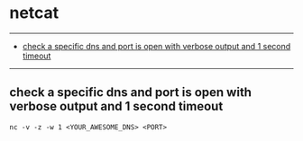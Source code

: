 # netcat

----
- [check a specific dns and port is open with verbose output and 1 second timeout](#check-a-specific-dns-and-port-is-open-with-verbose-output-and-1-second-timeout)
----

## check a specific dns and port is open with verbose output and 1 second timeout
```shell
nc -v -z -w 1 <YOUR_AWESOME_DNS> <PORT>
```